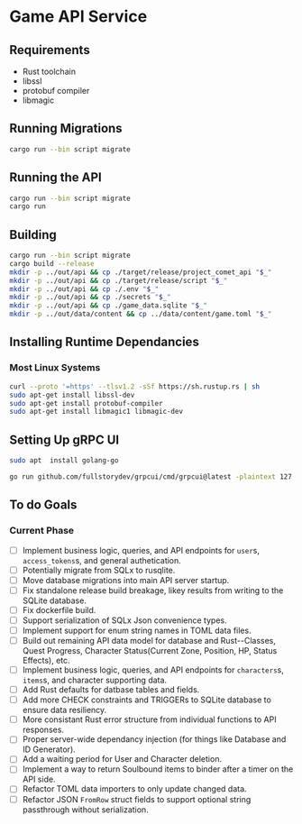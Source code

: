 # Game API Service

## Requirements
- Rust toolchain
- libssl
- protobuf compiler
- libmagic

## Running Migrations
```sh
cargo run --bin script migrate
```

## Running the API
```sh
cargo run --bin script migrate
cargo run
```
## Building
```sh
cargo run --bin script migrate
cargo build --release
mkdir -p ../out/api && cp ./target/release/project_comet_api "$_"
mkdir -p ../out/api && cp ./target/release/script "$_"
mkdir -p ../out/api && cp ./.env "$_"
mkdir -p ../out/api && cp ./secrets "$_"
mkdir -p ../out/api && cp ./game_data.sqlite "$_"
mkdir -p ../out/data/content && cp ../data/content/game.toml "$_"
```

## Installing Runtime Dependancies
### Most Linux Systems
```sh
curl --proto '=https' --tlsv1.2 -sSf https://sh.rustup.rs | sh
sudo apt-get install libssl-dev
sudo apt-get install protobuf-compiler
sudo apt-get install libmagic1 libmagic-dev
```

## Setting Up gRPC UI
```sh
sudo apt  install golang-go

go run github.com/fullstorydev/grpcui/cmd/grpcui@latest -plaintext 127.0.0.1:50051
```

## To do Goals
### Current Phase
- [ ] Implement business logic, queries, and API endpoints for `user`s, `access_tokens`s, and general authetication.
- [ ] Potentially migrate from SQLx to rusqlite.
- [ ] Move database migrations into main API server startup.
- [ ] Fix standalone release build breakage, likey results from writing to the SQLite database.
- [ ] Fix dockerfile build.
- [ ] Support serialization of SQLx Json convenience types.
- [ ] Implement support for enum string names in TOML data files.
- [ ] Build out remaining API data model for database and Rust--Classes, Quest Progress, Character Status(Current Zone, Position, HP, Status Effects), etc.
- [ ] Implement business logic, queries, and API endpoints for `characters`s, `items`s, and character supporting data.
- [ ] Add Rust defaults for datbase tables and fields.
- [ ] Add more CHECK constraints and TRIGGERs to SQLite database to ensure data resiliency.
- [ ] More consistant Rust error structure from individual functions to API responses.
- [ ] Proper server-wide dependancy injection (for things like Database and ID Generator).
- [ ] Add a waiting period for User and Character deletion.
- [ ] Implement a way to return Soulbound items to binder after a timer on the API side.
- [ ] Refactor TOML data importers to only update changed data.
- [ ] Refactor JSON `FromRow` struct fields to support optional string passthrough without serialization.
